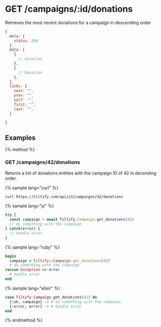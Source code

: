# GET /campaigns/:id/donations

Retrieves the most recent donations for a campaign in descending order

```js
{
  meta: {
    status: 200
  },
  data: [
    {
      // Donation
    },
    {
      // Donation
    },
  ],
  links: {
    next: "",
    prev: "",
    self: "",
    first: "",
    last: "",
  }

}
```

## Examples

{% method %}
### GET /campaigns/42/donations
Returns a list of donations entities with the campaign ID of 42 in decending order.

{% sample lang="curl" %}
```bash
curl https://tiltify.com/api/v3/campaigns/42/donations
```

{% sample lang="js" %}
```js
try {
  const campaign = await Tiltify.Campaign.get_donations(42)
  // do something with the campaign
} catch(error) {
  // handle error
}
```

{% sample lang="ruby" %}
```ruby
begin
  campaign = Tiltify::Campaign.get_donations(42)
  # do something with the campaign
rescue Exception => error
  # handle error
end
```

{% sample lang="elixir" %}
```elixir
case Tiltify.Campaign.get_donations(42) do
  {:ok, campaign} -> # do something with the campaign
  {:error, error} -> # handle error
end
```

{% endmethod %}

